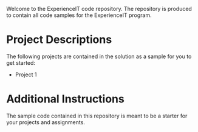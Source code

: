 Welcome to the ExperienceIT code repository. The repository is produced to contain all code samples for the ExperienceIT program.

# Project Descriptions
The following projects are contained in the solution as a sample for you to get started:

* Project 1

# Additional Instructions
The sample code contained in this repository is meant to be a starter for your projects and assignments.
